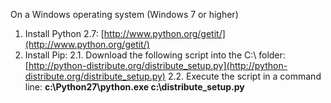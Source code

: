 On a Windows operating system (Windows 7 or higher)

1. Install Python 2.7: [http://www.python.org/getit/](http://www.python.org/getit/)
2. Install Pip: 
 2.1. Download the following script into the C:\ folder: [http://python-distribute.org/distribute_setup.py](http://python-distribute.org/distribute_setup.py) 
 2.2. Execute the script in a command line: **c:\Python27\python.exe c:\distribute_setup.py**